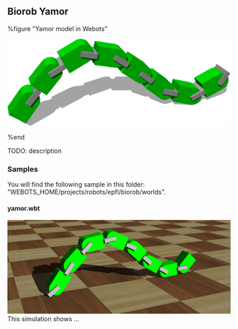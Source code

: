 ## Biorob Yamor

%figure "Yamor model in Webots"

![model.png](images/robots/yamor/model.png)

%end

TODO: description

### Samples

You will find the following sample in this folder: "WEBOTS\_HOME/projects/robots/epfl/biorob/worlds".

#### yamor.wbt

![yamor.wbt.png](images/robots/yamor/yamor.wbt.png) This simulation shows ...
